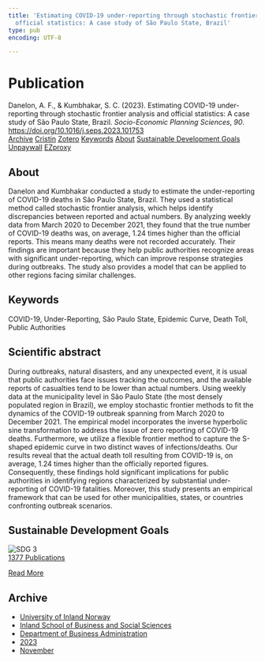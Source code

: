```yaml
---
title: 'Estimating COVID-19 under-reporting through stochastic frontier analysis and
  official statistics: A case study of São Paulo State, Brazil'
type: pub
encoding: UTF-8

---
```

<h1>Publication</h1>
<article id="csl-bib-container-SBRQ4MXU" class="csl-bib-container">
  <div class="csl-bib-body"> <div class="csl-entry">Danelon, A. F., &#38; Kumbhakar, S. C. (2023). Estimating COVID-19 under-reporting through stochastic frontier analysis and official statistics: A case study of São Paulo State, Brazil. <i>Socio-Economic Planning Sciences</i>, <i>90</i>. <a href="https://doi.org/10.1016/j.seps.2023.101753">https://doi.org/10.1016/j.seps.2023.101753</a></div> </div>
  <div class="csl-bib-buttons">
    <a href="#taxonomy-article-SBRQ4MXU" alt="archive" class="csl-bib-button">Archive</a>
    <a href="https://app.cristin.no/results/show.jsf?id=2204160" alt="Cristin" class="csl-bib-button">Cristin</a>
    <a href="http://zotero.org/groups/5881554/items/SBRQ4MXU" alt="Zotero" class="csl-bib-button">Zotero</a>
    <a href="#keywords-article-SBRQ4MXU" alt="keywords" class="csl-bib-button">Keywords</a>
    <a href="#about-article-SBRQ4MXU" alt="about_pub" class="csl-bib-button">About</a>
    <a href="#sdg-article-SBRQ4MXU" alt="sdg" class="csl-bib-button">Sustainable Development Goals</a>
    <a href="https://doi.org/10.1016/j.seps.2023.101753" alt="Unpaywall" class="csl-bib-button">Unpaywall</a>
    <a href="https://doi.org/10.1016/j.seps.2023.101753" alt="EZproxy" class="csl-bib-button">EZproxy</a>
  </div>
  <div id="csl-bib-meta-container-SBRQ4MXU"></div>
</article>
<div id="csl-bib-meta-SBRQ4MXU" class="csl-bib-meta">
  <article id="about-article-SBRQ4MXU" class="about_pub-article">
    <h1>About</h1>
    Danelon and Kumbhakar conducted a study to estimate the under-reporting of COVID-19 deaths in São Paulo State, Brazil. They used a statistical method called stochastic frontier analysis, which helps identify discrepancies between reported and actual numbers. By analyzing weekly data from March 2020 to December 2021, they found that the true number of COVID-19 deaths was, on average, 1.24 times higher than the official reports. This means many deaths were not recorded accurately. Their findings are important because they help public authorities recognize areas with significant under-reporting, which can improve response strategies during outbreaks. The study also provides a model that can be applied to other regions facing similar challenges.
  </article>
  <article id="keywords-article-SBRQ4MXU" class="keywords-article">
    <h1>Keywords</h1>
    COVID-19, Under-Reporting, São Paulo State, Epidemic Curve, Death Toll, Public Authorities
  </article>
  <article id="abstract-article-SBRQ4MXU" class="abstract-article">
    <h1>Scientific abstract</h1>
    During outbreaks, natural disasters, and any unexpected event, it is usual that public authorities face issues tracking the outcomes, and the available reports of casualties tend to be lower than actual numbers. Using weekly data at the municipality level in São Paulo State (the most densely populated region in Brazil), we employ stochastic frontier methods to fit the dynamics of the COVID-19 outbreak spanning from March 2020 to December 2021. The empirical model incorporates the inverse hyperbolic sine transformation to address the issue of zero reporting of COVID-19 deaths. Furthermore, we utilize a flexible frontier method to capture the S-shaped epidemic curve in two distinct waves of infections/deaths. Our results reveal that the actual death toll resulting from COVID-19 is, on average, 1.24 times higher than the officially reported figures. Consequently, these findings hold significant implications for public authorities in identifying regions characterized by substantial under-reporting of COVID-19 fatalities. Moreover, this study presents an empirical framework that can be used for other municipalities, states, or countries confronting outbreak scenarios.
  </article>
  <article id="sdg-article-SBRQ4MXU" class="sdg-article">
    <h1>Sustainable Development Goals</h1>
    <div class="sdg-container"><div id="sdg3" class="sdg">
        <img src="{{< params subfolder >}}images/sdg/sdg03_en.png" class="image" alt="SDG 3">
        <div class="sdg-overlay">
          <a href="{{< params subfolder >}}en/archive/?sdg=3#archive" class="sdg-publication-count"><span>1377</span> Publications</a>
          <p><a href="https://sdgs.un.org/goals/goal3" class="sdg-read-more">Read More</a></p>
        </div>
      </div></div>
  </article>
  <article id="taxonomy-article-SBRQ4MXU" class="taxonomy-article">
    <h1>Archive</h1>
    <ul>
      <li><a href="{{< params subfolder >}}en/archive/?key=3DCRN523">University of Inland Norway</a></li>
      <li><a href="{{< params subfolder >}}en/archive/?key=DU8Q9LN9">Inland School of Business and Social Sciences</a></li>
      <li><a href="{{< params subfolder >}}en/archive/?key=3IQA89I8">Department of Business Administration</a></li>
      <li><a href="{{< params subfolder >}}en/archive/?key=RD9NIUZB">2023</a></li>
      <li><a href="{{< params subfolder >}}en/archive/?key=ESZUULME">November</a></li>
    </ul>
  </article>
</div>
